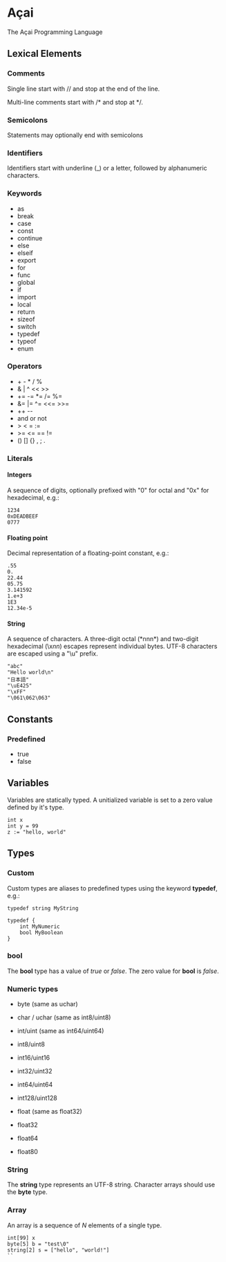 # Açai
The Açai Programming Language

## Lexical Elements

### Comments

Single line start with // and stop at the end of the line.

Multi-line comments start with /\* and stop at \*/.

### Semicolons

Statements may optionally end with semicolons

### Identifiers

Identifiers start with underline (\_) or a letter, followed by alphanumeric characters.

### Keywords

- as
- break
- case
- const
- continue
- else
- elseif
- export
- for
- func
- global
- if
- import
- local
- return
- sizeof
- switch
- typedef
- typeof
- enum

### Operators

- \+ - \* / %
- & | ^ << >>
- += -= \*= /= %=
- &= |= ^= <<= >>=
- ++ --
- and or not
- \> < = :=
- \>= <= == !=
- () [] {} , ; .

### Literals

#### Integers

A sequence of digits, optionally prefixed with "0" for octal and "0x" for hexadecimal, e.g.:
```
1234
0xDEADBEEF
0777
```

#### Floating point

Decimal representation of a floating-point constant, e.g.:
```
.55
0.
22.44
05.75
3.141592
1.e+3
1E3
12.34e-5
```

#### String

A sequence of characters. A three-digit octal (\*nnn*) and two-digit hexadecimal (\x*nn*) escapes represent individual bytes. UTF-8 characters are escaped using a "\u" prefix.
```
"abc"
"Hello world\n"
"日本語"
"\uE425"
"\xFF"
"\061\062\063"
```

## Constants

### Predefined

- true
- false

## Variables

Variables are statically typed. A unitialized variable is set to a zero value defined by it's type.
```
int x
int y = 99
z := "hello, world"
```

## Types

### Custom

Custom types are aliases to predefined types using the keyword **typedef**, e.g.:
```
typedef string MyString

typedef {
	int MyNumeric
	bool MyBoolean
}
```

### bool

The **bool** type has a value of *true* or *false*.
The zero value for **bool** is *false*.

### Numeric types

- byte (same as uchar)
- char / uchar (same as int8/uint8)

- int/uint (same as int64/uint64)
- int8/uint8
- int16/uint16
- int32/uint32
- int64/uint64
- int128/uint128

- float (same as float32)
- float32
- float64
- float80

### String

The **string** type represents an UTF-8 string.
Character arrays should use the **byte** type.

### Array

An array is a sequence of *N* elements of a single type.
```
int[99] x
byte[5] b = "test\0"
string[2] s = ["hello", "world!"]
``
